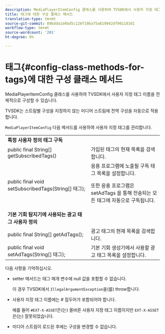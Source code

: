 ```yaml
---
description: MediaPlayerItemConfig 클래스를 사용하여 TVSDK에서 사용자 지정 태그 이름을 전체적으로 구성할 수 있습니다.
title: 태그에 대한 구성 클래스 메서드
translation-type: tm+mt
source-git-commit: 89bdda1d4bd5c126f19ba75a819942df901183d1
workflow-type: tm+mt
source-wordcount: '201'
ht-degree: 0%

---
```



# 태그{#config-class-methods-for-tags}에 대한 구성 클래스 메서드

MediaPlayerItemConfig 클래스를 사용하여 TVSDK에서 사용자 지정 태그 이름을 전체적으로 구성할 수 있습니다.

TVSDK는 스트림별 구성을 지정하지 않는 미디어 스트림에 전역 구성을 자동으로 적용합니다.

`MediaPlayerItemConfig` 다음 메서드를 사용하여 사용자 지정 태그를 관리합니다.

<table id="table_B37A6C75270D47BC99258F2884AD6905"> 
 <tbody> 
  <tr> 
   <td colname="col1"> <b>특정 사용자 정의 태그 구독</b> </td> 
   <td colname="col2"> </td> 
  </tr> 
  <tr> 
   <td colname="col1"> <span class="codeph"> public final String[] getSubscribedTags()  </span> </td> 
   <td colname="col2"> 가입된 태그의 현재 목록을 검색합니다. </td> 
  </tr> 
  <tr> 
   <td colname="col1"> <span class="codeph"> public final void setSubscribedTags(String[] 태그);  </span> </td> 
   <td colname="col2"> 응용 프로그램에 노출될 구독 태그 목록을 설정합니다. <p>또한 응용 프로그램은 <span class="codeph"> setAdTags </span>을 통해 전송되는 모든 태그에 자동으로 구독됩니다. </p> </td> 
  </tr> 
  <tr> 
   <td colname="col1"> <b>기본 기회 탐지기에 사용되는 광고 태그 사용자 정의</b> </td> 
   <td colname="col2"> </td> 
  </tr> 
  <tr> 
   <td colname="col1"> <span class="codeph"> public final String[] getAdTags();  </span> </td> 
   <td colname="col2"> 광고 태그의 현재 목록을 검색합니다. </td> 
  </tr> 
  <tr> 
   <td colname="col1"> <span class="codeph"> public final void setAdTags(String[] 태그);  </span> </td> 
   <td colname="col2"> 기본 기회 생성기에서 사용할 광고 태그 목록을 설정합니다. </td> 
  </tr> 
 </tbody> 
</table>

다음 사항을 기억하십시오.

* setter 메서드는 태그 매개 변수에 null 값을 포함할 수 없습니다.

   이 경우 TVSDK에서 `IllegalArgumentException`을(를) throw합니다.
* 사용자 지정 태그 이름에는 # 접두어가 포함되어야 합니다.

   예를 들어 `#EXT-X-ASSET`은(는) 올바른 사용자 지정 태그 이름이지만 `EXT-X-ASSET`은(는) 잘못되었습니다.
* 미디어 스트림이 로드된 후에는 구성을 변경할 수 없습니다.

